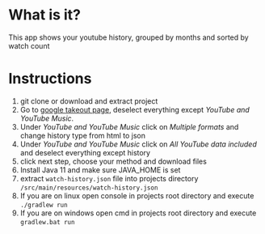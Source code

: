# What is it?
This app shows your youtube history, grouped by months and sorted by watch count

# Instructions

1. git clone or download and extract project
2. Go to [google takeout page](https://takeout.google.com/settings/takeout), deselect everything except *YouTube and YouTube Music*.
3. Under *YouTube and YouTube Music* click on *Multiple formats* and change history type from html to json
4. Under *YouTube and YouTube Music* click on *All YouTube data included* and deselect everything except history
5. click next step, choose your method and download files
6. Install Java 11 and make sure JAVA_HOME is set
7. extract `watch-history.json` file into projects directory  `/src/main/resources/watch-history.json`
8. If you are on linux open console in projects root directory and execute `./gradlew run`
9. If you are on windows open cmd in projects root directory and execute `gradlew.bat run`
